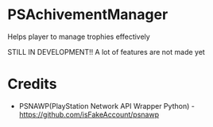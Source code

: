 # PSAchivementManager
 Helps player to manage trophies effectively
 
 STILL IN DEVELOPMENT!!
 A lot of features are not made yet
 
 # Credits
 - PSNAWP(PlayStation Network API Wrapper Python) - https://github.com/isFakeAccount/psnawp
